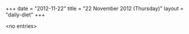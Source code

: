 +++
date = "2012-11-22"
title = "22 November 2012 (Thursday)"
layout = "daily-diet"
+++

\<no entries\>